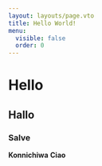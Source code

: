```yaml
---
layout: layouts/page.vto
title: Hello World!
menu:
  visible: false
  order: 0
---
```

# Hello
## Hallo
### Salve
**Konnichiwa**
__Ciao__
